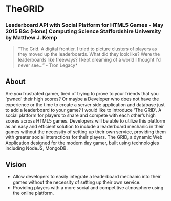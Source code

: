 # TheGRID
### Leaderboard API with Social Platform for HTML5 Games - May 2015 BSc (Hons) Computing Science Staffordshire University by Matthew J. Kemp 

> “The Grid. A digital frontier. I tried to picture clusters of players as they moved up the leaderboards. What did they look like? Were the leaderboards like freeways?
> I kept dreaming of a world I thought I'd never see…” - Tron Legacy*

## About
Are you frustrated gamer, tired of trying to prove to your friends that you ‘pwned’ their high scores? Or maybe a Developer who does not have the experience or the time to create a server side application and database just to add a leaderboard to your game?
I would like to introduce ‘The GRID’. A social platform for players to share and compete with each other’s high scores across HTML5 games. Developers will be able to utilize this platform as an easy and efficient solution to include a leaderboard mechanic in their games without the necessity of setting up their own service, providing them with greater social interactions for their players.
The GRID, a dynamic Web Application designed for the modern day gamer, built using technologies including NodeJS, MongoDB.

## Vision
- Allow developers to easily integrate a leaderboard mechanic into their games without the necessity of setting up their own service.
- Providing players with a more social and competitive atmosphere using the online platform.
